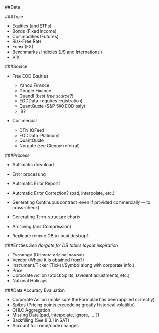 ##Data

###Type

* Equities (and ETFs)
* Bonds (Fixed Income)
* Commodities (Futures)
* Risk-Free Rate
* Forex (FX)
* Benchmarks / Indicies (US and International)
* VIX

###Source

* Free EOD Equities
    * Yahoo Finance
    * Google Finance
    * Quandl (*best free source?*)
    * EODData (requires registration)
    * QuantQuote (S&P 500 EOD only)
    * IB?

* Commercial
    * DTN IQFeed
    * EODData (Platinum)
    * QuantQuote
    * Norgate (see Clenow referral)

###Process

* Automatic download
* Error processing
* Automatic Error Report?
* Automatic Error Correction? (pad, interpolate, etc.)
* Generating Continuous contract (even if provided commercially -- to cross-check)
* Generating Term-structure charts
* Archiving (and Compression)

* Replicate remote DB to local desktop?

###Entities
*See Norgate for DB tables layout inspiration*

* Exchange (Ultimate original source)
* Vendor (Where it is obtained from?)
* Instrument/Ticker (Ticker/Symbol along with corporate info.)
* Price
* Corporate Action (Stock Splits, Divident adjustments, etc.)
* National Holidays

###Data Accuracy Evaluation

* Corporate Action (make sure the Formulae has been applied correctly)
* Spikes (Pricing points exceedeing greatly historical volatility)
* OHLC Aggregation
* Missing Data (pad, interpolate, ignore, ... ?)
* Backfilling (See 8.3.1 in SAT)
* Account for name/code changes
